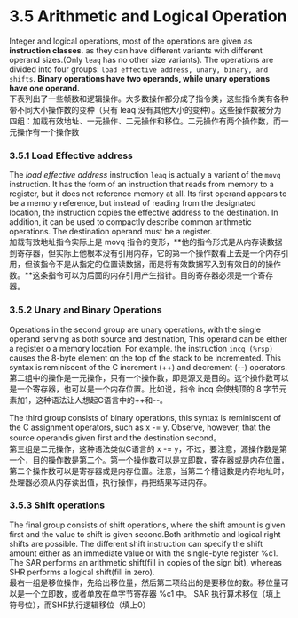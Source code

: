 # 3.5 Arithmetic and Logical Operation

Integer and logical operations, most of the operations are given as **instruction classes**. as they can have different variants with different operand sizes.(Only `leaq` has no other size variants). The operations are divided into four groups: `load effective address, unary, binary, and shifts`. **Binary operations have two operands, while unary operations have one operand.**\
下表列出了一些帧数和逻辑操作。大多数操作都分成了指令类，这些指令类有各种带不同大小操作数的变种（只有 leaq 没有其他大小的变种）。这些操作数被分为四组：加载有效地址、一元操作、二元操作和移位。二元操作有两个操作数，而一元操作有一个操作数

### 3.5.1 Load Effective address

The _load effective address_ instruction `leaq` is actually a variant of the `movq` instruction. It has the form of an instruction that reads from memory to a register, but it does not reference memory at all. Its first operand appears to be a memory reference, but instead of reading from the designated location, the instruction copies the effective address to the destination. In addition, it can be used to compactly describe common arithmetic operations. The destination operand must be a register.\
加载有效地址指令实际上是 movq 指令的变形，**他的指令形式是从内存读数据到寄存器，但实际上他根本没有引用内存，它的第一个操作数看上去是一个内存引用，但该指令不是从指定的位置读数据，而是将有效数据写入到有效目的的操作数。**这条指令可以为后面的内存引用产生指针。目的寄存器必须是一个寄存器。

### 3.5.2 Unary and Binary Operations

Operations in the second group are unary operations, with the single operand serving as both source and destination, This operand can be either a register o a memory location. For example. the instruction `incq (%rsp) ` causes the 8-byte element on the top of the stack to be incremented. This syntax is reminiscent of the C increment (++) and decrement (--) operators.\
第二组中的操作是一元操作，只有一个操作数，即是源又是目的。这个操作数可以是一个寄存器，也可以是一个内存位置。比如说，指令 incq 会使栈顶的 8 字节元素加1，这种语法让人想起C语言中的++和--。

The third group consists of binary operations,   this syntax is reminiscent of the C assignment operators, such as x -= y. Observe, however, that the source operandis given first and the destination second。\
第三组是二元操作，这种语法类似C语言的 x -= y，不过，要注意，源操作数是第一个，目的操作数是第二个。第一个操作数可以是立即数，寄存器或是内存位置，第二个操作数可以是寄存器或是内存位置。注意，当第二个槽诅数是内存地址时，处理器必须从内存读出值，执行操作，再把结果写进内存。

### 3.5.3 Shift operations

The final group consists of shift operations, where the shift amount is given first and the value to shift is given second.Both arithmetic and logical right shifts are possible. The different shift instruction can specify the shift amount either as an immediate value or with the single-byte register %c1. The SAR performs an arithmetic shift(fill in copies of the sign bit), whereas SHR performs a logical shift(fill in zero).\
最右一组是移位操作，先给出移位量，然后第二项给出的是要移位的数。移位量可以是一个立即数，或者单放在单字节寄存器 %c1 中。 SAR 执行算术移位（填上符号位），而SHR执行逻辑移位（填上0）
